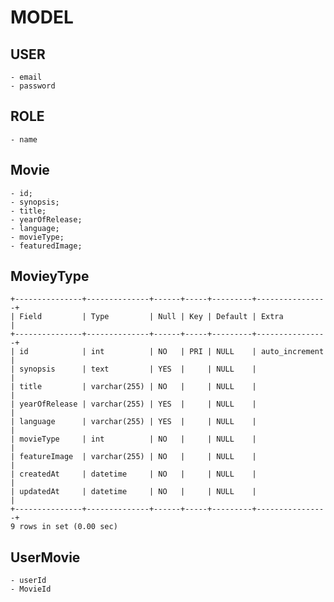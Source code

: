 # MODEL

## USER
    - email
    - password

## ROLE
    - name

## Movie
    - id;
    - synopsis;
    - title;
    - yearOfRelease;
    - language;
    - movieType;
    - featuredImage;

    

## MovieyType
    +---------------+--------------+------+-----+---------+----------------+
    | Field         | Type         | Null | Key | Default | Extra          |
    +---------------+--------------+------+-----+---------+----------------+
    | id            | int          | NO   | PRI | NULL    | auto_increment |
    | synopsis      | text         | YES  |     | NULL    |                |
    | title         | varchar(255) | NO   |     | NULL    |                |
    | yearOfRelease | varchar(255) | YES  |     | NULL    |                |
    | language      | varchar(255) | YES  |     | NULL    |                |
    | movieType     | int          | NO   |     | NULL    |                |
    | featureImage  | varchar(255) | NO   |     | NULL    |                |
    | createdAt     | datetime     | NO   |     | NULL    |                |
    | updatedAt     | datetime     | NO   |     | NULL    |                |
    +---------------+--------------+------+-----+---------+----------------+
    9 rows in set (0.00 sec)

## UserMovie
    - userId
    - MovieId
